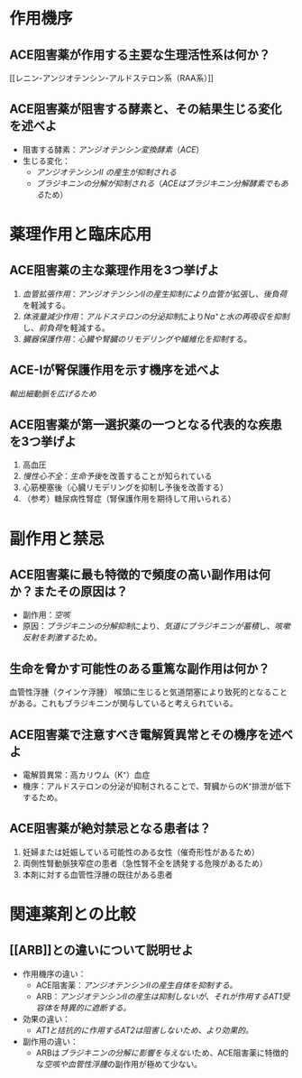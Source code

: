 # 作用機序
## ACE阻害薬が作用する主要な生理活性系は何か？
[[レニン-アンジオテンシン-アルドステロン系（RAA系）]]

## ACE阻害薬が阻害する酵素と、その結果生じる変化を述べよ
- 阻害する酵素：*アンジオテンシン変換酵素*（*ACE*）
- 生じる変化：
	- *アンジオテンシンII の産生が抑制される*
	- *ブラジキニンの分解が抑制される*（*ACEはブラジキニン分解酵素でもある*ため）

# 薬理作用と臨床応用
## ACE阻害薬の主な薬理作用を3つ挙げよ
1. *血管拡張作用*：*アンジオテンシンIIの産生抑制により血管が拡張*し、*後負荷*を軽減する。
2. *体液量減少作用*：*アルドステロンの分泌抑制*により*Na⁺と水の再吸収を抑制*し、*前負荷*を軽減する。
3. *臓器保護作用*：*心臓や腎臓のリモデリングや繊維化を抑制*する。

## ACE-Iが腎保護作用を示す機序を述べよ
*輸出細動脈を広げるため*

## ACE阻害薬が第一選択薬の一つとなる代表的な疾患を3つ挙げよ
1. 高血圧
2. *慢性心不全*：*生命予後*を改善することが知られている
3. 心筋梗塞後（心臓リモデリングを抑制し予後を改善する）
4. （参考）糖尿病性腎症（腎保護作用を期待して用いられる）

# 副作用と禁忌
## ACE阻害薬に最も特徴的で頻度の高い副作用は何か？またその原因は？
- 副作用：*空咳*
- 原因：*ブラジキニンの分解抑制*により、*気道にブラジキニンが蓄積*し、*咳嗽反射を刺激する*ため。

## 生命を脅かす可能性のある重篤な副作用は何か？
血管性浮腫（クインケ浮腫）
喉頭に生じると気道閉塞により致死的となることがある。これもブラジキニンが関与していると考えられている。

## ACE阻害薬で注意すべき電解質異常とその機序を述べよ
- 電解質異常：高カリウム（K⁺）血症
- 機序：アルドステロンの分泌が抑制されることで、腎臓からのK⁺排泄が低下するため。

## ACE阻害薬が絶対禁忌となる患者は？
1. 妊婦または妊娠している可能性のある女性（催奇形性があるため）
2. 両側性腎動脈狭窄症の患者（急性腎不全を誘発する危険があるため）
3. 本剤に対する血管性浮腫の既往がある患者

# 関連薬剤との比較
## [[ARB]]との違いについて説明せよ
- 作用機序の違い：
	- ACE阻害薬：*アンジオテンシンIIの産生自体を抑制する。*
	- ARB：*アンジオテンシンIIの産生は抑制しないが、それが作用するAT1受容体を特異的に遮断する。*
- 効果の違い：
	- *AT1と拮抗的に作用するAT2は阻害しないため、より効果的。*
- 副作用の違い：
	- ARBは*ブラジキニンの分解に影響を与えない*ため、ACE阻害薬に特徴的な*空咳や血管性浮腫*の副作用が極めて少ない。